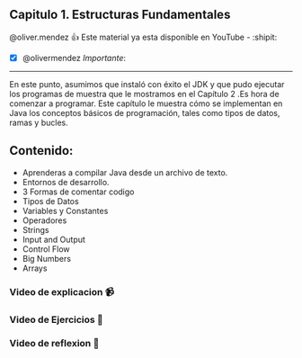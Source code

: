 ## Capitulo 1. Estructuras Fundamentales

@oliver.mendez :+1: Este material ya esta disponible en YouTube  - :shipit:

- [x] @olivermendez *Importante*:
---
En este punto, asumimos que instaló con éxito el JDK y que pudo ejecutar los programas de muestra que le mostramos en el Capítulo 2 .Es hora de comenzar a programar. Este capítulo le muestra cómo se implementan en Java los conceptos básicos de programación, tales como tipos de datos, ramas y bucles.

## Contenido:

- Aprenderas a compilar Java desde un archivo de texto.
- Entornos de desarrollo.
- 3 Formas de comentar codigo
- Tipos de Datos
- Variables y Constantes
- Operadores
- Strings
- Input and Output
- Control Flow
- Big Numbers
- Arrays


### Video de explicacion :video_camera:

### Video de Ejercicios :runner:

### Video de reflexion :man_dancing:
